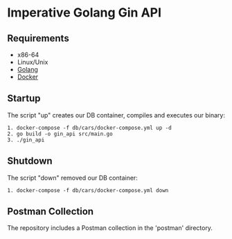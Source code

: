 # Imperative Golang Gin API




## Requirements

* x86-64
* Linux/Unix
* [Golang](https://go.dev/)
* [Docker](https://www.docker.com/products/docker-desktop/)

## Startup

The script "up" creates our DB container, compiles and executes our binary:
```
1. docker-compose -f db/cars/docker-compose.yml up -d
2. go build -o gin_api src/main.go
3. ./gin_api
```

## Shutdown

The script "down" removed our DB container:
```
1. docker-compose -f db/cars/docker-compose.yml down
```

## Postman Collection

The repository includes a Postman collection in the 'postman' directory.